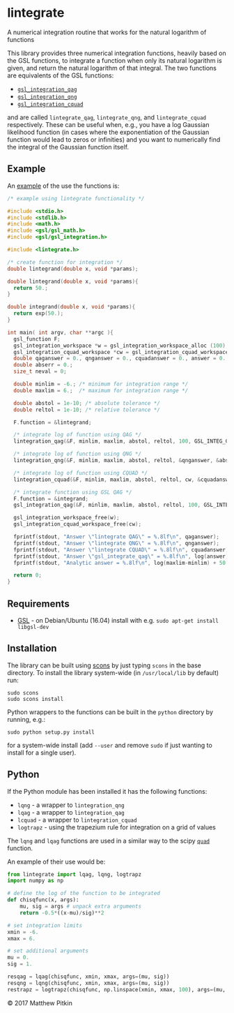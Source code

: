 # lintegrate

A numerical integration routine that works for the natural logarithm of functions

This library provides three numerical integration functions, heavily based on the GSL functions, to integrate a function when only its
natural logarithm is given, and return the natural logarithm of that integral. The two functions are equivalents of the GSL functions:
 * [`gsl_integration_qag`](https://www.gnu.org/software/gsl/manual/html_node/QAG-adaptive-integration.html#QAG-adaptive-integration)
 * [`gsl_integration_qng`](https://www.gnu.org/software/gsl/manual/html_node/QNG-non_002dadaptive-Gauss_002dKronrod-integration.html#QNG-non_002dadaptive-Gauss_002dKronrod-integration)
 * [`gsl_integration_cquad`](https://www.gnu.org/software/gsl/manual/html_node/CQUAD-doubly_002dadaptive-integration.html)

and are called `lintegrate_qag`, `lintegrate_qng`, and `lintegrate_cquad` respectively. These can be useful when, e.g., you have a log Gaussian likelihood function
(in cases where the exponentiation of the Gaussian function would lead to zeros or infinities) and you want to numerically find the integral of
the Gaussian function itself.

## Example

An [example](example/example.c) of the use the functions is:

```C
/* example using lintegrate functionality */

#include <stdio.h>
#include <stdlib.h>
#include <math.h>
#include <gsl/gsl_math.h>
#include <gsl/gsl_integration.h>

#include <lintegrate.h>

/* create function for integration */
double lintegrand(double x, void *params);

double lintegrand(double x, void *params){
  return 50.;
}

double integrand(double x, void *params){
  return exp(50.);
}

int main( int argv, char **argc ){
  gsl_function F;
  gsl_integration_workspace *w = gsl_integration_workspace_alloc (100);
  gsl_integration_cquad_workspace *cw = gsl_integration_cquad_workspace_alloc(50);
  double qaganswer = 0., qnganswer = 0., cquadanswer = 0., answer = 0.;
  double abserr = 0.;
  size_t neval = 0;

  double minlim = -6.; /* minimum for integration range */
  double maxlim = 6.;  /* maximum for integration range */

  double abstol = 1e-10; /* absolute tolerance */
  double reltol = 1e-10; /* relative tolerance */

  F.function = &lintegrand;

  /* integrate log of function using QAG */
  lintegration_qag(&F, minlim, maxlim, abstol, reltol, 100, GSL_INTEG_GAUSS31, w, &qaganswer, &abserr);

  /* integrate log of function using QNG */
  lintegration_qng(&F, minlim, maxlim, abstol, reltol, &qnganswer, &abserr, &neval);

  /* integrate log of function using CQUAD */
  lintegration_cquad(&F, minlim, maxlim, abstol, reltol, cw, &cquadanswer, &abserr, &neval);

  /* integrate function using GSL QAG */
  F.function = &integrand;
  gsl_integration_qag(&F, minlim, maxlim, abstol, reltol, 100, GSL_INTEG_GAUSS31, w, &answer, &abserr);

  gsl_integration_workspace_free(w);
  gsl_integration_cquad_workspace_free(cw);

  fprintf(stdout, "Answer \"lintegrate QAG\" = %.8lf\n", qaganswer);
  fprintf(stdout, "Answer \"lintegrate QNG\" = %.8lf\n", qnganswer);
  fprintf(stdout, "Answer \"lintegrate CQUAD\" = %.8lf\n", cquadanswer);
  fprintf(stdout, "Answer \"gsl_integrate_qag\" = %.8lf\n", log(answer));
  fprintf(stdout, "Analytic answer = %.8lf\n", log(maxlim-minlim) + 50.);

  return 0;
}
```

## Requirements

* [GSL](https://www.gnu.org/software/gsl/) - on Debian/Ubuntu (16.04) install with e.g. `sudo apt-get install libgsl-dev`

## Installation

The library can be built using [scons](http://scons.org) by just typing `scons` in the base directory. To install
the library system-wide (in `/usr/local/lib` by default) run:
```
sudo scons
sudo scons install
```

Python wrappers to the functions can be built in the `python` directory by running, e.g.:
```
sudo python setup.py install
```
for a system-wide install (add `--user` and remove `sudo` if just wanting to install for a single user).

## Python

If the Python module has been installed it has the following functions:
 * `lqng` - a wrapper to `lintegration_qng`
 * `lqag` - a wrapper to `lintegration_qag`
 * `lcquad` - a wrapper to `lintegration_cquad`
 * `logtrapz` - using the trapezium rule for integration on a grid of values

The `lqng` and `lqag` functions are used in a similar way to the scipy [`quad`](https://docs.scipy.org/doc/scipy-0.19.0/reference/generated/scipy.integrate.quad.html) function.

An example of their use would be:

```python
from lintegrate import lqag, lqng, logtrapz
import numpy as np

# define the log of the function to be integrated
def chisqfunc(x, args):
    mu, sig = args # unpack extra arguments
    return -0.5*((x-mu)/sig)**2

# set integration limits
xmin = -6.
xmax = 6.

# set additional arguments
mu = 0.
sig = 1.

resqag = lqag(chisqfunc, xmin, xmax, args=(mu, sig))
resqng = lqng(chisqfunc, xmin, xmax, args=(mu, sig))
restrapz = logtrapz(chisqfunc, np.linspace(xmin, xmax, 100), args=(mu, sig))
```

&copy; 2017 Matthew Pitkin
